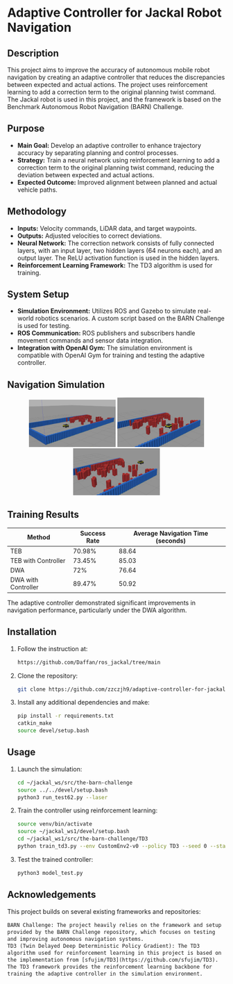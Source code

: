 # Adaptive Controller for Jackal Robot Navigation

## Description

This project aims to improve the accuracy of autonomous mobile robot navigation by creating an adaptive controller that reduces the discrepancies between expected and actual actions. The project uses reinforcement learning to add a correction term to the original planning twist command. The Jackal robot is used in this project, and the framework is based on the Benchmark Autonomous Robot Navigation (BARN) Challenge.

## Purpose

- **Main Goal:** Develop an adaptive controller to enhance trajectory accuracy by separating planning and control processes.
- **Strategy:** Train a neural network using reinforcement learning to add a correction term to the original planning twist command, reducing the deviation between expected and actual actions.
- **Expected Outcome:** Improved alignment between planned and actual vehicle paths.

## Methodology

- **Inputs:** Velocity commands, LiDAR data, and target waypoints.
- **Outputs:** Adjusted velocities to correct deviations.
- **Neural Network:** The correction network consists of fully connected layers, with an input layer, two hidden layers (64 neurons each), and an output layer. The ReLU activation function is used in the hidden layers.
- **Reinforcement Learning Framework:** The TD3 algorithm is used for training.

## System Setup

- **Simulation Environment:** Utilizes ROS and Gazebo to simulate real-world robotics scenarios. A custom script based on the BARN Challenge is used for testing.
- **ROS Communication:** ROS publishers and subscribers handle movement commands and sensor data integration.
- **Integration with OpenAI Gym:** The simulation environment is compatible with OpenAI Gym for training and testing the adaptive controller.

## Navigation Simulation

<p align="center">
  <img src="start.jpg" alt="Start" width="200"/>
  <img src="in process.jpg" alt="In Process" width="200"/>
  <img src="goal reached.jpg" alt="Goal Reached" width="200"/>
</p>


## Training Results

| Method              | Success Rate | Average Navigation Time (seconds) |
|---------------------|--------------|-----------------------------------|
| TEB                 | 70.98%       | 88.64                            |
| TEB with Controller | 73.45%       | 85.03                            |
| DWA                 | 72%          | 76.64                            |
| DWA with Controller | 89.47%       | 50.92                            |

The adaptive controller demonstrated significant improvements in navigation performance, particularly under the DWA algorithm.

## Installation

1. Follow the instruction at:
   ```bash
   https://github.com/Daffan/ros_jackal/tree/main
    ```
2. Clone the repository:
   ```bash
   git clone https://github.com/zzczjh9/adaptive-controller-for-jackal.git
    ```

3. Install any additional dependencies and make:
   ```bash
   pip install -r requirements.txt
   catkin_make
   source devel/setup.bash
    ```
   
## Usage

1. Launch the simulation:
   ```bash
   cd ~/jackal_ws/src/the-barn-challenge
   source ../../devel/setup.bash
   python3 run_test62.py --laser
    ```
   
2. Train the controller using reinforcement learning:
   ```bash
   source venv/bin/activate
   source ~/jackal_ws1/devel/setup.bash
   cd ~/jackal_ws1/src/the-barn-challenge/TD3
   python train_td3.py --env CustomEnv2-v0 --policy TD3 --seed 0 --start_timesteps 10000 --eval_freq 5000 --max_timesteps 1000000 --save_model
    ```
   
3. Test the trained controller:
   ```bash
   python3 model_test.py
    ```
## Acknowledgements

This project builds on several existing frameworks and repositories:

    BARN Challenge: The project heavily relies on the framework and setup provided by the BARN Challenge repository, which focuses on testing and improving autonomous navigation systems.
    TD3 (Twin Delayed Deep Deterministic Policy Gradient): The TD3 algorithm used for reinforcement learning in this project is based on the implementation from [sfujim/TD3](https://github.com/sfujim/TD3). The TD3 framework provides the reinforcement learning backbone for training the adaptive controller in the simulation environment.

